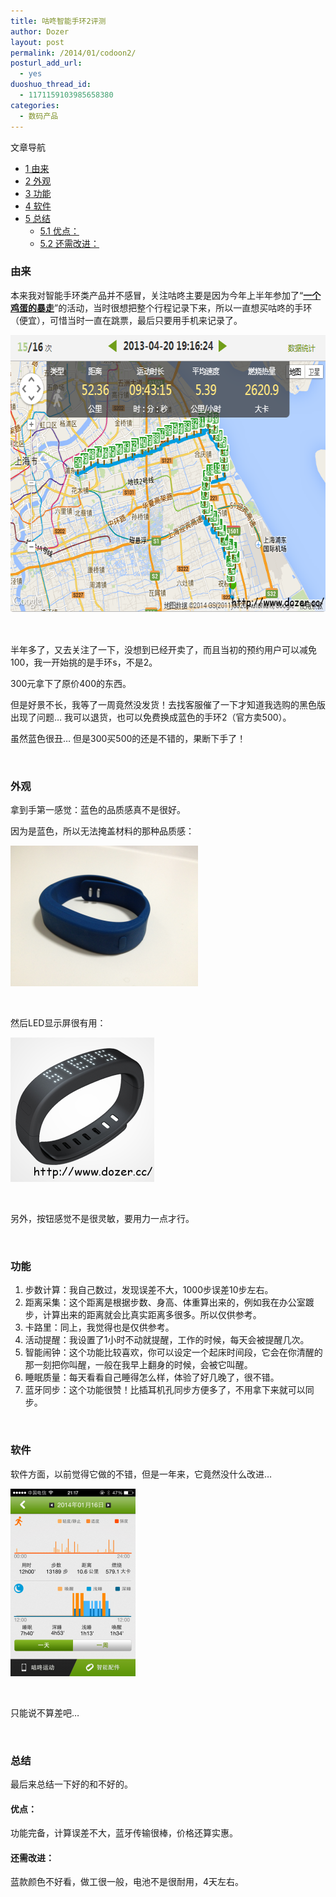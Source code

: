 ```yaml
---
title: 咕咚智能手环2评测
author: Dozer
layout: post
permalink: /2014/01/codoon2/
posturl_add_url:
  - yes
duoshuo_thread_id:
  - 1171159103985658380
categories:
  - 数码产品
---
```

<div id="toc_container" class="no_bullets">
  <p class="toc_title">
    文章导航
  </p>
  
  <ul class="toc_list">
    <li>
      <a href="#i"><span class="toc_number toc_depth_1">1</span> 由来</a>
    </li>
    <li>
      <a href="#i-2"><span class="toc_number toc_depth_1">2</span> 外观</a>
    </li>
    <li>
      <a href="#i-3"><span class="toc_number toc_depth_1">3</span> 功能</a>
    </li>
    <li>
      <a href="#i-4"><span class="toc_number toc_depth_1">4</span> 软件</a>
    </li>
    <li>
      <a href="#i-5"><span class="toc_number toc_depth_1">5</span> 总结</a><ul>
        <li>
          <a href="#i-6"><span class="toc_number toc_depth_2">5.1</span> 优点：</a>
        </li>
        <li>
          <a href="#i-7"><span class="toc_number toc_depth_2">5.2</span> 还需改进：</a>
        </li>
      </ul>
    </li>
  </ul>
</div>

### <span id="i">由来</span>

本来我对智能手环类产品并不感冒，关注咕咚主要是因为今年上半年参加了“<a href="http://baozou.lianquan.org.cn/" target="_blank"><strong>一个鸡蛋的暴走</strong></a>”的活动，当时很想把整个行程记录下来，所以一直想买咕咚的手环（便宜），可惜当时一直在跳票，最后只要用手机来记录了。

<!--more-->

<a style="font-size: 1.17em;" href="/wp-content/uploads/2014/01/50km.png"><img alt="50km" src="/uploads/2014/01/50km.png" width="648" height="444" /></a>

&nbsp;

半年多了，又去关注了一下，没想到已经开卖了，而且当初的预约用户可以减免100，我一开始挑的是手环s，不是2。

300元拿下了原价400的东西。

但是好景不长，我等了一周竟然没发货！去找客服催了一下才知道我选购的黑色版出现了问题… 我可以退货，也可以免费换成蓝色的手环2（官方卖500）。

虽然蓝色很丑… 但是300买500的还是不错的，果断下手了！

&nbsp;

### <span id="i-2">外观</span>

拿到手第一感觉：蓝色的品质感真不是很好。

因为是蓝色，所以无法掩盖材料的那种品质感：

[<img class="alignnone size-medium wp-image-1435" alt="codoon" src="/uploads/2014/01/codoon-300x225.png" width="300" height="225" />][1]

&nbsp;

然后LED显示屏很有用：

[<img class="alignnone size-full wp-image-1442" alt="led" src="/uploads/2014/01/led.png" width="230" height="231" />][2]

&nbsp;

另外，按钮感觉不是很灵敏，要用力一点才行。

&nbsp;

### <span id="i-3">功能</span>

1.  步数计算：我自己数过，发现误差不大，1000步误差10步左右。
2.  距离采集：这个距离是根据步数、身高、体重算出来的，例如我在办公室踱步，计算出来的距离就会比真实距离多很多。所以仅供参考。
3.  卡路里：同上，我觉得也是仅供参考。
4.  活动提醒：我设置了1小时不动就提醒，工作的时候，每天会被提醒几次。
5.  智能闹钟：这个功能比较喜欢，你可以设定一个起床时间段，它会在你清醒的那一刻把你叫醒，一般在我早上翻身的时候，会被它叫醒。
6.  睡眠质量：每天看看自己睡得怎么样，体验了好几晚了，很不错。
7.  蓝牙同步：这个功能很赞！比插耳机孔同步方便多了，不用拿下来就可以同步。

&nbsp;

### <span id="i-4">软件</span>

软件方面，以前觉得它做的不错，但是一年来，它竟然没什么改进…

[<img class="alignnone size-medium wp-image-1437" alt="ui" src="/uploads/2014/01/ui-200x300.png" width="200" height="300" />][3]

&nbsp;

只能说不算差吧…

&nbsp;

### <span id="i-5">总结</span>

最后来总结一下好的和不好的。

#### <span id="i-6">优点：</span>

功能完备，计算误差不大，蓝牙传输很棒，价格还算实惠。

#### <span id="i-7">还需改进：</span>

蓝款颜色不好看，做工很一般，电池不是很耐用，4天左右。

 [1]: http://www.dozer.cc/wp-content/uploads/2014/01/codoon.png
 [2]: http://www.dozer.cc/wp-content/uploads/2014/01/led.png
 [3]: http://www.dozer.cc/wp-content/uploads/2014/01/ui.png